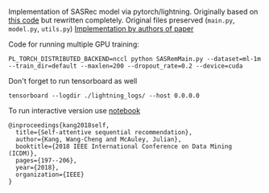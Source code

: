 Implementation of SASRec model via pytorch/lightning. 
Originally based on [this code](https://github.com/pmixer/SASRec.pytorch) but rewritten completely. Original files preserved (`main.py`, `model.py`, `utils.py`)
[Implementation by authors of paper](https://github.com/kang205/SASRec)


Code for running multiple GPU training:
```
PL_TORCH_DISTRIBUTED_BACKEND=nccl python SASRemMain.py --dataset=ml-1m --train_dir=default --maxlen=200 --dropout_rate=0.2 --device=cuda
```
Don't forget to run tensorboard as well
```
tensorboard --logdir ./lightning_logs/ --host 0.0.0.0
```
To run interactive version use [notebook](./SASRec_refactored.ipynb) 


```
@inproceedings{kang2018self,
  title={Self-attentive sequential recommendation},
  author={Kang, Wang-Cheng and McAuley, Julian},
  booktitle={2018 IEEE International Conference on Data Mining (ICDM)},
  pages={197--206},
  year={2018},
  organization={IEEE}
}
```
